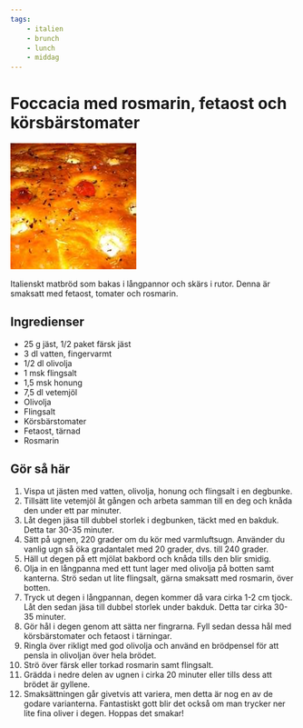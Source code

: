 ```yaml
---
tags:
    - italien
    - brunch
    - lunch
    - middag
---
```

# Foccacia med rosmarin, fetaost och körsbärstomater

![image](/img/bröd/foccacia-med-rosmarin-fetaost-och-körsbärstomater.jpg)

Italienskt matbröd som bakas i långpannor och skärs i rutor. Denna är smaksatt med fetaost, tomater och rosmarin.

## Ingredienser

- 25 g jäst, 1/2 paket färsk jäst
- 3 dl vatten, fingervarmt
- 1/2 dl olivolja
- 1 msk flingsalt
- 1,5 msk honung
- 7,5 dl vetemjöl
- Olivolja
- Flingsalt
- Körsbärstomater
- Fetaost, tärnad
- Rosmarin

## Gör så här

1. Vispa ut jästen med vatten, olivolja, honung och flingsalt i en degbunke.
2. Tillsätt lite vetemjöl åt gången och arbeta samman till en deg och knåda den under ett par minuter.
3. Låt degen jäsa till dubbel storlek i degbunken, täckt med en bakduk. Detta tar 30-35 minuter.
4. Sätt på ugnen, 220 grader om du kör med varmluftsugn. Använder du vanlig ugn så öka gradantalet med 20 grader, dvs. till 240 grader.
5. Häll ut degen på ett mjölat bakbord och knåda tills den blir smidig.
6. Olja in en långpanna med ett tunt lager med olivolja på botten samt kanterna. Strö sedan ut lite flingsalt, gärna smaksatt med rosmarin, över botten.
7. Tryck ut degen i långpannan, degen kommer då vara cirka 1-2 cm tjock. Låt den sedan jäsa till dubbel storlek under bakduk. Detta tar cirka 30-35 minuter.
8. Gör hål i degen genom att sätta ner fingrarna. Fyll sedan dessa hål med körsbärstomater och fetaost i tärningar.
9. Ringla över rikligt med god olivolja och använd en brödpensel för att pensla in olivoljan över hela brödet.
10. Strö över färsk eller torkad rosmarin samt flingsalt.
11. Grädda i nedre delen av ugnen i cirka 20 minuter eller tills dess att brödet är gyllene.
12. Smaksättningen går givetvis att variera, men detta är nog en av de godare varianterna. Fantastiskt gott blir det också om man trycker ner lite fina oliver i degen. Hoppas det smakar!
